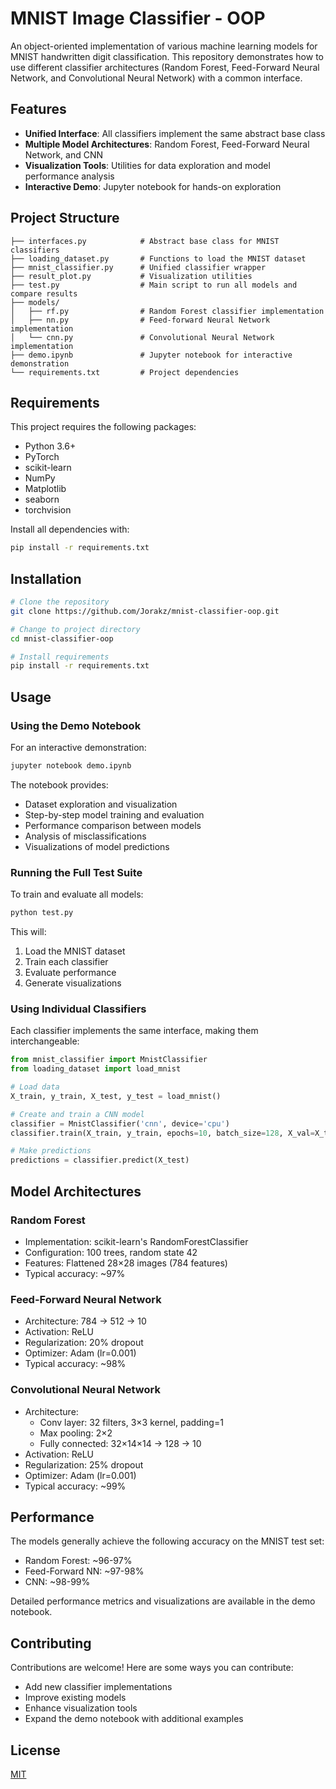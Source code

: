 # MNIST Image Classifier - OOP

An object-oriented implementation of various machine learning models for MNIST handwritten digit classification. This repository demonstrates how to use different classifier architectures (Random Forest, Feed-Forward Neural Network, and Convolutional Neural Network) with a common interface.

## Features

- **Unified Interface**: All classifiers implement the same abstract base class
- **Multiple Model Architectures**: Random Forest, Feed-Forward Neural Network, and CNN
- **Visualization Tools**: Utilities for data exploration and model performance analysis
- **Interactive Demo**: Jupyter notebook for hands-on exploration

## Project Structure

```
├── interfaces.py            # Abstract base class for MNIST classifiers
├── loading_dataset.py       # Functions to load the MNIST dataset
├── mnist_classifier.py      # Unified classifier wrapper
├── result_plot.py           # Visualization utilities
├── test.py                  # Main script to run all models and compare results
├── models/
│   ├── rf.py                # Random Forest classifier implementation
│   ├── nn.py                # Feed-forward Neural Network implementation
│   └── cnn.py               # Convolutional Neural Network implementation
├── demo.ipynb               # Jupyter notebook for interactive demonstration
└── requirements.txt         # Project dependencies
```

## Requirements

This project requires the following packages:

- Python 3.6+
- PyTorch
- scikit-learn
- NumPy
- Matplotlib
- seaborn
- torchvision

Install all dependencies with:

```bash
pip install -r requirements.txt
```

## Installation

```bash
# Clone the repository
git clone https://github.com/Jorakz/mnist-classifier-oop.git

# Change to project directory
cd mnist-classifier-oop

# Install requirements
pip install -r requirements.txt
```

## Usage

### Using the Demo Notebook

For an interactive demonstration:

```bash
jupyter notebook demo.ipynb
```

The notebook provides:
- Dataset exploration and visualization
- Step-by-step model training and evaluation
- Performance comparison between models
- Analysis of misclassifications
- Visualizations of model predictions

### Running the Full Test Suite

To train and evaluate all models:

```bash
python test.py
```

This will:
1. Load the MNIST dataset
2. Train each classifier
3. Evaluate performance
4. Generate visualizations

### Using Individual Classifiers

Each classifier implements the same interface, making them interchangeable:

```python
from mnist_classifier import MnistClassifier
from loading_dataset import load_mnist

# Load data
X_train, y_train, X_test, y_test = load_mnist()

# Create and train a CNN model
classifier = MnistClassifier('cnn', device='cpu')
classifier.train(X_train, y_train, epochs=10, batch_size=128, X_val=X_test, y_val=y_test)

# Make predictions
predictions = classifier.predict(X_test)
```

## Model Architectures

### Random Forest
- Implementation: scikit-learn's RandomForestClassifier
- Configuration: 100 trees, random state 42
- Features: Flattened 28×28 images (784 features)
- Typical accuracy: ~97%

### Feed-Forward Neural Network
- Architecture: 784 → 512 → 10
- Activation: ReLU
- Regularization: 20% dropout
- Optimizer: Adam (lr=0.001)
- Typical accuracy: ~98%

### Convolutional Neural Network
- Architecture:
  - Conv layer: 32 filters, 3×3 kernel, padding=1
  - Max pooling: 2×2
  - Fully connected: 32×14×14 → 128 → 10
- Activation: ReLU
- Regularization: 25% dropout
- Optimizer: Adam (lr=0.001)
- Typical accuracy: ~99%

## Performance

The models generally achieve the following accuracy on the MNIST test set:
- Random Forest: ~96-97%
- Feed-Forward NN: ~97-98%
- CNN: ~98-99%

Detailed performance metrics and visualizations are available in the demo notebook.

## Contributing

Contributions are welcome! Here are some ways you can contribute:
- Add new classifier implementations
- Improve existing models
- Enhance visualization tools
- Expand the demo notebook with additional examples

## License

[MIT](LICENSE)
